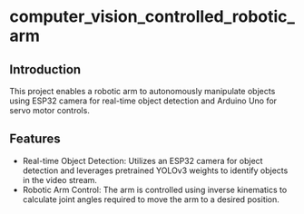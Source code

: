 # computer_vision_controlled_robotic_arm
## Introduction
This project enables a robotic arm to autonomously manipulate objects using ESP32 camera for real-time object detection and Arduino Uno for servo motor controls. 

## Features
- Real-time Object Detection: Utilizes an ESP32 camera for object detection and leverages pretrained YOLOv3 weights to identify objects in the video stream.
- Robotic Arm Control: The arm is controlled using inverse kinematics to calculate joint angles required to move the arm to a desired position.
  

